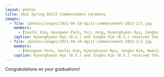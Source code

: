 ```yaml
---
layout: photos
title: 2021 Spring DGIST Commencement Ceremony
images:
  - file: /photos/images/2021-04-10-dgist-commencement-2022-2/1.jpg
    members: 
      - [Seulki Kim, Hyungwon Park, Yeji Jung, Kyeonghyeon Ryu, Jungbo Kim, Hwanjun Lee]
    caption: Kyeonghyeon Ryu (B.S.) and Jungbo Kim (B.S.) received their degrees.
  - file: /photos/images/2021-04-10-dgist-commencement-2022-2/2.jpg
    members: 
      - [Hyungwon Park, Seulki Kim, Kyeonghyeon Ryu, Jungbo Kim, Hwanjun Lee]
    caption: Kyeonghyeon Ryu (B.S.) and Jungbo Kim (B.S.) received their degrees.
---
```


Congratulations on your graduations!